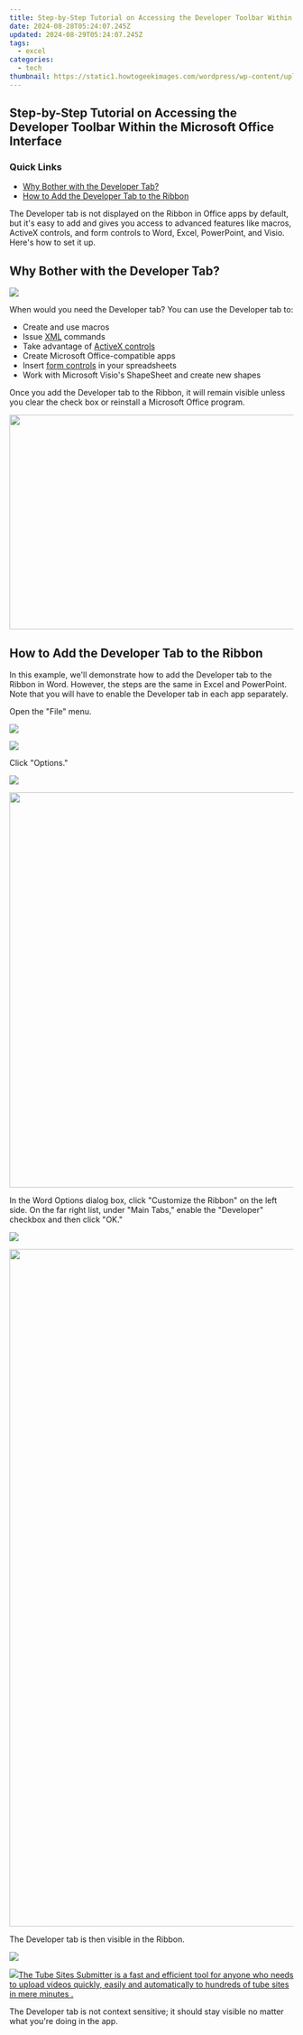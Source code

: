 ```yaml
---
title: Step-by-Step Tutorial on Accessing the Developer Toolbar Within the Microsoft Office Interface
date: 2024-08-28T05:24:07.245Z
updated: 2024-08-29T05:24:07.245Z
tags:
  - excel
categories:
  - tech
thumbnail: https://static1.howtogeekimages.com/wordpress/wp-content/uploads/2018/12/xoffice_lede.png.pagespeed.gpjpjwpjwsjsrjrprwricpmd.ic_.AbGqKWzhRe.png
---
```


## Step-by-Step Tutorial on Accessing the Developer Toolbar Within the Microsoft Office Interface

### Quick Links

* [Why Bother with the Developer Tab?](https://youtube-zero.techidaily.com/ed-2024-approved-6plus-software-choices-download-youtube-music-as-mp3-for-iphone-users/)
* [How to Add the Developer Tab to the Ribbon](https://digital-screen-recording.techidaily.com/perfect-your-recordings-the-ultimate-guide-to-adobe-presenter-for-2024/)

 The Developer tab is not displayed on the Ribbon in Office apps by default, but it's easy to add and gives you access to advanced features like macros, ActiveX controls, and form controls to Word, Excel, PowerPoint, and Visio. Here's how to set it up.

##  Why Bother with the Developer Tab?

![](https://static1.howtogeekimages.com/wordpress/wp-content/uploads/2018/12/2019-01-02.png) 

 When would you need the Developer tab? You can use the Developer tab to:

* Create and use macros
* Issue [XML](https://some-guidance.techidaily.com/updated-the-foremost-audiovideo-makers-online-guidebook/) commands
* Take advantage of [ActiveX controls](https://solve-latest.techidaily.com/financial-innovation-at-costain-leveraging-abbyy-content-intelligence-for-departmental-transformation/)
* Create Microsoft Office-compatible apps
* Insert [form controls](https://discord-videos.techidaily.com/2024-approved-pinnacle-bots-of-online-communities/) in your spreadsheets
* Work with Microsoft Visio's ShapeSheet and create new shapes

 Once you add the Developer tab to the Ribbon, it will remain visible unless you clear the check box or reinstall a Microsoft Office program.

<!-- affiliate ads begin -->
<a href="https://twopages.pxf.io/c/5597632/2016067/18544" target="_top" id="2016067"><img src="//a.impactradius-go.com/display-ad/18544-2016067" border="0" alt="" width="1020" height="380"/></a><img height="0" width="0" src="https://imp.pxf.io/i/5597632/2016067/18544" style="position:absolute;visibility:hidden;" border="0" />
<!-- affiliate ads end -->
##  How to Add the Developer Tab to the Ribbon

 In this example, we'll demonstrate how to add the Developer tab to the Ribbon in Word. However, the steps are the same in Excel and PowerPoint. Note that you will have to enable the Developer tab in each app separately.

 Open the "File" menu.

![](https://static1.howtogeekimages.com/wordpress/wp-content/uploads/2018/12/dev-tab-pic1.jpg) 

<!-- affiliate ads begin -->
<a href="https://store.revouninstaller.com/order/checkout.php?PRODS=27889512&QTY=1&AFFILIATE=108875&CART=1"><img src="https://secure.avangate.com/images/merchant/4282ec8de8c9be897e7aff4aa231b1a4/728__90.jpg" border="0"></a>
<!-- affiliate ads end -->
 Click "Options."

![](https://static1.howtogeekimages.com/wordpress/wp-content/uploads/2018/12/dev-tab-pic2.jpg) 

<!-- affiliate ads begin -->
<a href="https://unicoeye.pxf.io/c/5597632/2084396/18498" target="_top" id="2084396"><img src="//a.impactradius-go.com/display-ad/18498-2084396" border="0" alt="" width="1920" height="700"/></a><img height="0" width="0" src="https://imp.pxf.io/i/5597632/2084396/18498" style="position:absolute;visibility:hidden;" border="0" />
<!-- affiliate ads end -->
 In the Word Options dialog box, click "Customize the Ribbon" on the left side. On the far right list, under "Main Tabs," enable the "Developer" checkbox and then click "OK."

![](https://static1.howtogeekimages.com/wordpress/wp-content/uploads/2018/12/dev-tab-pic3-v3.jpg) 

<!-- affiliate ads begin -->
<a href="https://ukaidot.sjv.io/c/5597632/1793237/19578" target="_top" id="1793237"><img src="//a.impactradius-go.com/display-ad/19578-1793237" border="0" alt="" width="1200" height="1200"/></a><img height="0" width="0" src="https://imp.pxf.io/i/5597632/1793237/19578" style="position:absolute;visibility:hidden;" border="0" />
<!-- affiliate ads end -->
 The Developer tab is then visible in the Ribbon.

![](https://static1.howtogeekimages.com/wordpress/wp-content/uploads/2018/12/2019-01-02.png) 

<!-- affiliate ads begin -->
<a href="https://secure.2checkout.com/order/checkout.php?PRODS=4531356&QTY=1&AFFILIATE=108875&CART=1"><img src="https://secure.avangate.com/images/merchant/8fdd149fcaa7058caccc9c4ad5b0d89a/products/tss-box.JPG" border="0">The Tube Sites Submitter is a fast and efficient tool for anyone who needs to upload videos quickly, easily and automatically to hundreds of tube sites in mere minutes . </a>
<!-- affiliate ads end -->
 The Developer tab is not context sensitive; it should stay visible no matter what you're doing in the app.

<ins class="adsbygoogle"
     style="display:block"
     data-ad-format="autorelaxed"
     data-ad-client="ca-pub-7571918770474297"
     data-ad-slot="1223367746"></ins>



<ins class="adsbygoogle"
     style="display:block"
     data-ad-client="ca-pub-7571918770474297"
     data-ad-slot="8358498916"
     data-ad-format="auto"
     data-full-width-responsive="true"></ins>


